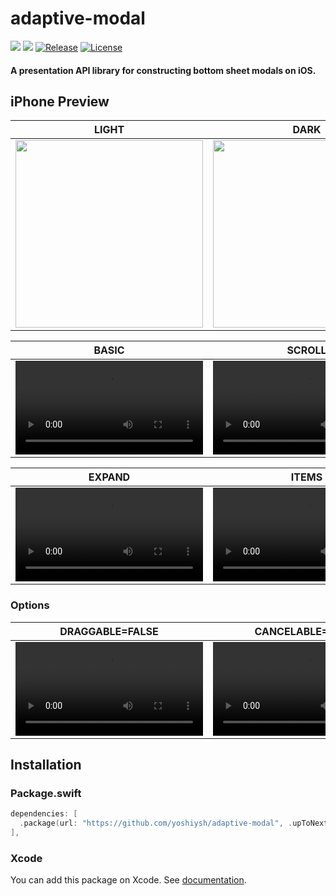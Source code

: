 # adaptive-modal
  
[![](https://img.shields.io/endpoint?url=https%3A%2F%2Fswiftpackageindex.com%2Fapi%2Fpackages%2Fyoshiysh%2Fadaptive-modal%2Fbadge%3Ftype%3Dswift-versions)](https://swiftpackageindex.com/yoshiysh/adaptive-modal)
[![](https://img.shields.io/endpoint?url=https%3A%2F%2Fswiftpackageindex.com%2Fapi%2Fpackages%2Fyoshiysh%2Fadaptive-modal%2Fbadge%3Ftype%3Dplatforms)](https://swiftpackageindex.com/yoshiysh/adaptive-modal)
[![Release](https://img.shields.io/github/v/release/yoshiysh/adaptive-modal)](https://github.com/yoshiysh/adaptive-modal/releases/latest)
[![License](https://img.shields.io/github/license/yoshiysh/adaptive-modal)](https://github.com/yoshiysh/adaptive-modal/blob/main/LICENSE)

#### A presentation API library for constructing bottom sheet modals on iOS.

## iPhone Preview

| LIGHT | DARK |
| -- | -- |
|<img src="https://github.com/yoshiysh/adaptive-modal/assets/22577999/7f5bac08-336d-4409-a79b-ce515fc7c0c4" width="300"> | <img src="https://github.com/yoshiysh/adaptive-modal/assets/22577999/5ca1e098-732d-4b73-8b45-6edbb1c30f50" width="300"> |

| BASIC | SCROLL |
| --- | --- |
| <video src="https://github.com/yoshiysh/adaptive-modal/assets/22577999/4c4dbc29-02b3-4780-bc11-1f445fafa98b" width="300"> | <video src="https://github.com/yoshiysh/adaptive-modal/assets/22577999/07ef1013-2110-4bc9-9bb8-c29ca731a329" width="300"> |

| EXPAND | ITEMS |
| --- | --- |
| <video src="https://github.com/yoshiysh/adaptive-modal/assets/22577999/a0b03ae7-73eb-41db-831e-5e3cc085e625" width="300"> | <video src="https://github.com/yoshiysh/adaptive-modal/assets/22577999/e058fec8-a7d0-4411-87f1-db9438a96bc4" width="300"> |

### Options

| DRAGGABLE=FALSE | CANCELABLE=FALSE |
| --- | --- |
| <video src="https://github.com/yoshiysh/adaptive-modal/assets/22577999/2cddd601-a17a-4962-984d-3bfeb8b52109" width="300"> | <video src="https://github.com/yoshiysh/adaptive-modal/assets/22577999/6cf70532-b7b2-47e6-bd29-34932e2e0658" width="300"> |

## Installation

### Package.swift
```swift
dependencies: [
  .package(url: "https://github.com/yoshiysh/adaptive-modal", .upToNextMajor(from: "0.9.0")),
],
```

### Xcode

You can add this package on Xcode.
See [documentation](https://developer.apple.com/documentation/swift_packages/adding_package_dependencies_to_your_app).
